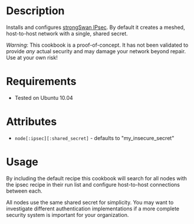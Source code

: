 Description
===========

Installs and configures [strongSwan IPsec](http://strongswan.org/). By
default it creates a meshed, host-to-host network with a single,
shared secret.

*Warning*: This cookbook is a proof-of-concept. It has not been
validated to provide _any_ actual security and may damage your
network beyond repair. Use at your own risk!

Requirements
============

* Tested on Ubuntu 10.04

Attributes
==========

* `node[:ipsec][:shared_secret]` - defaults to "my_insecure_secret"

Usage
=====

By including the default recipe this cookbook will search for all
nodes with the ipsec recipe in their run list and configure
host-to-host connections between each.

All nodes use the same shared secret for simplicity. You may want to
investigate different authentication implementations if a more
complete security system is important for your organization.
